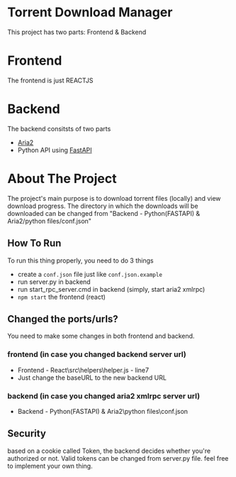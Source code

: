 # Torrent Download Manager
This project has two parts: Frontend & Backend

# Frontend
The frontend is just REACTJS

# Backend
The backend consitsts of two parts
- [Aria2](https://aria2.github.io/)
- Python API using [FastAPI](https://fastapi.tiangolo.com/)

# About The Project
The project's main purpose is to download torrent files (locally) and view download progress. The directory in which the downloads will be downloaded can be changed from "Backend - Python(FASTAPI) & Aria2/python files/conf.json"
## How To Run
To run this thing properly, you need to do 3 things
- create a `conf.json` file just like `conf.json.example`
- run server.py in backend
- run start_rpc_server.cmd in backend (simply, start aria2 xmlrpc)
- ```npm start``` the frontend (react)
## Changed the ports/urls?
You need to make some changes in both frontend and backend.
### frontend (in case you changed backend server url)
- Frontend - React\src\helpers\helper.js - line7 
- Just change the baseURL to the new backend URL
### backend (in case you changed aria2 xmlrpc server url)
- Backend - Python(FASTAPI) & Aria2\python files\conf.json 
## Security
based on a cookie called Token, the backend decides whether you're authorized or not. Valid tokens can be changed from server.py file. feel free to implement your own thing.